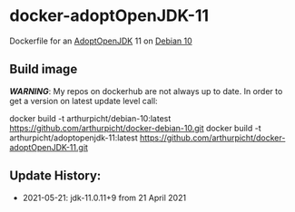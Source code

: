 # docker-adoptOpenJDK-11

Dockerfile for an [AdoptOpenJDK](https://adoptopenjdk.net/archive.html) 11 on
[Debian 10](https://github.com/arthurpicht/docker-debian-10)

## Build image

***WARNING***: My repos on dockerhub are not always up to date. In order to get a version on latest update level call:

   docker build -t arthurpicht/debian-10:latest https://github.com/arthurpicht/docker-debian-10.git
   docker build -t arthurpicht/adoptopenjdk-11:latest https://github.com/arthurpicht/docker-adoptOpenJDK-11.git 

## Update History:

* 2021-05-21: jdk-11.0.11+9 from 21 April 2021
